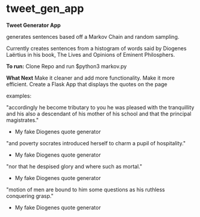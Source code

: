 # tweet_gen_app

**Tweet Generator App**

generates sentences based off a Markov Chain and random sampling. 

Currently creates sentences from a histogram of words said by Diogenes Laërtius in his book, 
The Lives and Opinions of Eminent Philosphers.

**To run:**
Clone Repo and run $python3 markov.py

**What Next**
Make it cleaner and add more functionality. Make it more efficient. Create a Flask App that displays the quotes on the page

examples:

"accordingly he become tributary to you he was pleased with the tranquillity
and his also a descendant of his mother of his school and that the principal magistrates."
  - My fake Diogenes quote generator
  
"and poverty socrates introduced herself to charm a pupil of hospitality."
  - My fake Diogenes quote generator
  
"nor that he despised glory and where such as mortal."
  - My fake Diogenes quote generator

"motion of men are bound to him some questions as his ruthless conquering grasp."
  - My fake Diogenes quote generator
